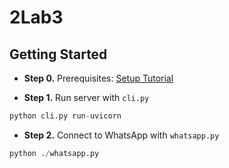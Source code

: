 # 2Lab3
## Getting Started

- **Step 0.** Prerequisites: [Setup Tutorial](https://github.com/Shaunwei/RealChar#-prerequisites)

- **Step 1.** Run server with `cli.py`

```python
python cli.py run-uvicorn
```

- **Step 2.** Connect to WhatsApp with `whatsapp.py`

```python
python ./whatsapp.py
```

